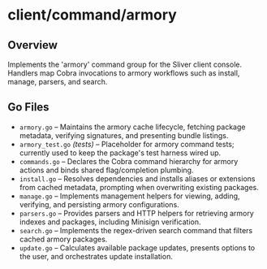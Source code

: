 # client/command/armory

## Overview

Implements the 'armory' command group for the Sliver client console. Handlers map Cobra invocations to armory workflows such as install, manage, parsers, and search.

## Go Files

- `armory.go` – Maintains the armory cache lifecycle, fetching package metadata, verifying signatures, and presenting bundle listings.
- `armory_test.go` *(tests)* – Placeholder for armory command tests; currently used to keep the package's test harness wired up.
- `commands.go` – Declares the Cobra command hierarchy for armory actions and binds shared flag/completion plumbing.
- `install.go` – Resolves dependencies and installs aliases or extensions from cached metadata, prompting when overwriting existing packages.
- `manage.go` – Implements management helpers for viewing, adding, verifying, and persisting armory configurations.
- `parsers.go` – Provides parsers and HTTP helpers for retrieving armory indexes and packages, including Minisign verification.
- `search.go` – Implements the regex-driven search command that filters cached armory packages.
- `update.go` – Calculates available package updates, presents options to the user, and orchestrates update installation.
